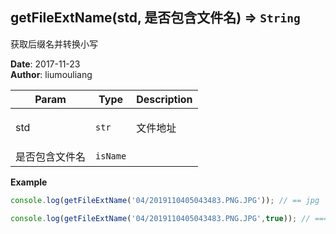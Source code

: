 ## getFileExtName(std, 是否包含文件名) ⇒ <code>String</code>
<p>获取后缀名并转换小写</p>

**Date**: 2017-11-23  
**Author**: liumouliang  

| Param | Type | Description |
| --- | --- | --- |
| std | <code>str</code> | <p>文件地址</p> |
| 是否包含文件名 | <code>isName</code> |  |

**Example**  
```javascript
console.log(getFileExtName('04/2019110405043483.PNG.JPG')); // == jpg

console.log(getFileExtName('04/2019110405043483.PNG.JPG',true)); // === 2019110405043483.png.jpg
```
